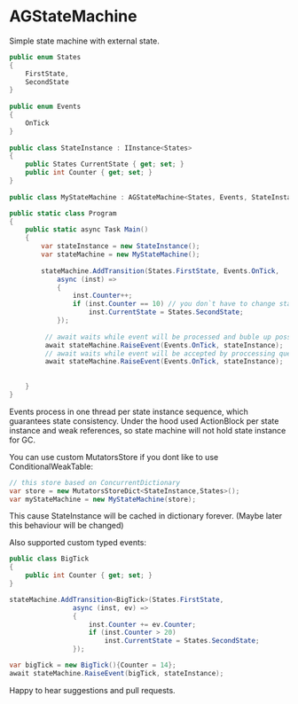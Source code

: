 # AGStateMachine
Simple state machine with external state.

```csharp
public enum States
{    
    FirstState,
    SecondState
}
        
public enum Events
{
    OnTick
}
    
public class StateInstance : IInstance<States>
{
    public States CurrentState { get; set; }
    public int Counter { get; set; }
}
    
public class MyStateMachine : AGStateMachine<States, Events, StateInstance>{}

public static class Program
{
    public static async Task Main()
    {
        var stateInstance = new StateInstance();
        var stateMachine = new MyStateMachine();
         
        stateMachine.AddTransition(States.FirstState, Events.OnTick,
            async (inst) =>
            {
                inst.Counter++;
                if (inst.Counter == 10) // you don`t have to change state on every event;
                    inst.CurrentState = States.SecondState;
            });
                
         // await waits while event will be processed and buble up possible exceptions.
         await stateMachine.RaiseEvent(Events.OnTick, stateInstance);  
         // await waits while event will be accepted by proccessing queue.
         await stateMachine.RaiseEvent(Events.OnTick, stateInstance);  
         
         
    }
}

```
Events process in one thread per state instance sequence, which guarantees state consistency.
Under the hood used ActionBlock per state instance and weak references, so state machine will not hold state instance for GC.

You can use custom MutatorsStore if you dont like to use ConditionalWeakTable:

```csharp
// this store based on ConcurrentDictionary
var store = new MutatorsStoreDict<StateInstance,States>();
var myStateMachine = new MyStateMachine(store);
```
This cause StateInstance will be cached in dictionary forever. (Maybe later this behaviour will be changed)

Also supported custom typed events:

```csharp
public class BigTick
{
    public int Counter { get; set; }
}
```

```csharp
stateMachine.AddTransition<BigTick>(States.FirstState,
                async (inst, ev) =>
                {
                    inst.Counter += ev.Counter;
                    if (inst.Counter > 20)
                        inst.CurrentState = States.SecondState;
                });
```


```csharp
var bigTick = new BigTick(){Counter = 14};
await stateMachine.RaiseEvent(bigTick, stateInstance);
```

Happy to hear suggestions and pull requests.
